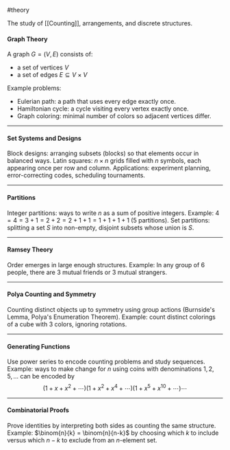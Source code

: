 #theory 

The study of [[Counting]], arrangements, and discrete structures.

#### Graph Theory
A graph $G = (V, E)$ consists of:
- a set of vertices $V$
- a set of edges $E \subseteq V \times V$

Example problems:
- Eulerian path: a path that uses every edge exactly once.
- Hamiltonian cycle: a cycle visiting every vertex exactly once.
- Graph coloring: minimal number of colors so adjacent vertices differ.

---
#### Set Systems and Designs

Block designs: arranging subsets (blocks) so that elements occur in balanced ways.
Latin squares: $n \times n$ grids filled with $n$ symbols, each appearing once per row and column.
Applications: experiment planning, error-correcting codes, scheduling tournaments.

---
#### Partitions

Integer partitions: ways to write $n$ as a sum of positive integers.
Example: $4 = 4 = 3+1 = 2+2 = 2+1+1 = 1+1+1+1$ (5 partitions).
Set partitions: splitting a set $S$ into non-empty, disjoint subsets whose union is $S$.

---
#### Ramsey Theory

Order emerges in large enough structures.
Example: In any group of 6 people, there are 3 mutual friends or 3 mutual strangers.

---
#### Polya Counting and Symmetry

Counting distinct objects up to symmetry using group actions (Burnside's Lemma, Polya's Enumeration Theorem).
Example: count distinct colorings of a cube with 3 colors, ignoring rotations.

---
#### Generating Functions

Use power series to encode counting problems and study sequences.
Example: ways to make change for $n$ using coins with denominations $1,2,5,\dots$ can be encoded by
$$
(1 + x + x^2 + \cdots)(1 + x^2 + x^4 + \cdots)(1 + x^5 + x^{10} + \cdots)\cdots
$$

---
#### Combinatorial Proofs

Prove identities by interpreting both sides as counting the same structure.
Example: $\binom{n}{k} = \binom{n}{n-k}$ by choosing which $k$ to include versus which $n-k$ to exclude from an $n$-element set.